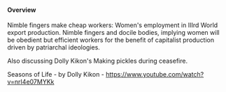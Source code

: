 #### Overview

Nimble fingers make cheap workers: Women's employment in IIIrd World export production.  Nimble fingers and docile bodies, implying women will be obedient but efficient workers for the benefit of capitalist production driven by patriarchal ideologies.

Also discussing Dolly Kikon's Making pickles during ceasefire.

Seasons of Life - by Dolly Kikon - https://www.youtube.com/watch?v=nrI4e07MYKk